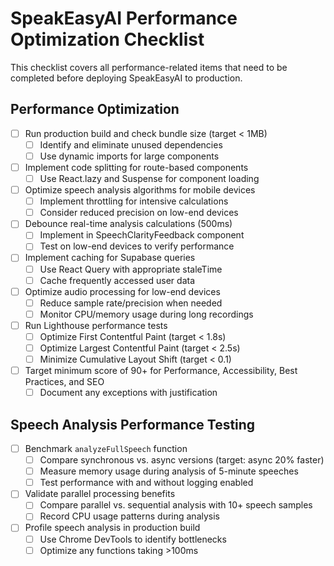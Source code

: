 
# SpeakEasyAI Performance Optimization Checklist

This checklist covers all performance-related items that need to be completed before deploying SpeakEasyAI to production.

## Performance Optimization

- [ ] Run production build and check bundle size (target < 1MB)
  - [ ] Identify and eliminate unused dependencies
  - [ ] Use dynamic imports for large components
- [ ] Implement code splitting for route-based components
  - [ ] Use React.lazy and Suspense for component loading
- [ ] Optimize speech analysis algorithms for mobile devices
  - [ ] Implement throttling for intensive calculations
  - [ ] Consider reduced precision on low-end devices
- [ ] Debounce real-time analysis calculations (500ms)
  - [ ] Implement in SpeechClarityFeedback component
  - [ ] Test on low-end devices to verify performance
- [ ] Implement caching for Supabase queries
  - [ ] Use React Query with appropriate staleTime
  - [ ] Cache frequently accessed user data
- [ ] Optimize audio processing for low-end devices
  - [ ] Reduce sample rate/precision when needed
  - [ ] Monitor CPU/memory usage during long recordings
- [ ] Run Lighthouse performance tests
  - [ ] Optimize First Contentful Paint (target < 1.8s)
  - [ ] Optimize Largest Contentful Paint (target < 2.5s)
  - [ ] Minimize Cumulative Layout Shift (target < 0.1)
- [ ] Target minimum score of 90+ for Performance, Accessibility, Best Practices, and SEO
  - [ ] Document any exceptions with justification

## Speech Analysis Performance Testing
- [ ] Benchmark `analyzeFullSpeech` function
  - [ ] Compare synchronous vs. async versions (target: async 20% faster)
  - [ ] Measure memory usage during analysis of 5-minute speeches
  - [ ] Test performance with and without logging enabled
- [ ] Validate parallel processing benefits
  - [ ] Compare parallel vs. sequential analysis with 10+ speech samples
  - [ ] Record CPU usage patterns during analysis
- [ ] Profile speech analysis in production build
  - [ ] Use Chrome DevTools to identify bottlenecks
  - [ ] Optimize any functions taking >100ms

